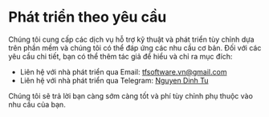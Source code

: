 # Phát triển theo yêu cầu

Chúng tôi cung cấp các dịch vụ hỗ trợ kỹ thuật và phát triển tùy chỉnh dựa trên phần mềm và chúng tôi có thể đáp ứng các nhu cầu cơ bản. Đối với các yêu cầu chi tiết, bạn có thể thêm tác giả để hiểu và chỉ ra mục đích:

- Liên hệ với nhà phát triển qua Email: [tfsoftware.vn@gmail.com](mailto:tfsoftware.vn@gmail.com)
- Liên hệ với nhà phát triển qua Telegram: [Nguyen Dinh Tu](https://t.me/tuquet)

Chúng tôi sẽ trả lời bạn càng sớm càng tốt và phí tùy chỉnh phụ thuộc vào nhu cầu của bạn.
